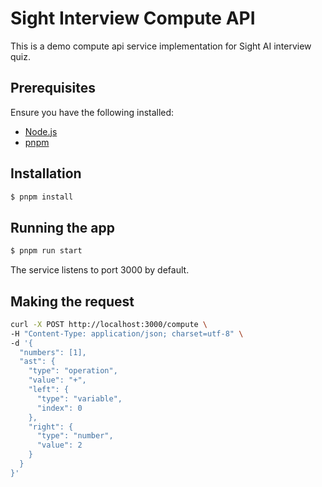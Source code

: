 # Sight Interview Compute API

This is a demo compute api service implementation for Sight AI interview quiz.

## Prerequisites

Ensure you have the following installed:

- [Node.js](https://nodejs.org/)
- [pnpm](https://pnpm.io/)

## Installation

```bash
$ pnpm install
```

## Running the app

```bash
$ pnpm run start
```

The service listens to port 3000 by default.

## Making the request

```bash
curl -X POST http://localhost:3000/compute \
-H "Content-Type: application/json; charset=utf-8" \
-d '{
  "numbers": [1],
  "ast": {
    "type": "operation",
    "value": "+",
    "left": {
      "type": "variable",
      "index": 0
    },
    "right": {
      "type": "number",
      "value": 2
    }
  }
}'
```